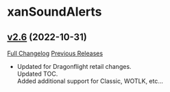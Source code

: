 # xanSoundAlerts

## [v2.6](https://github.com/Xruptor/xanSoundAlerts/tree/v2.6) (2022-10-31)
[Full Changelog](https://github.com/Xruptor/xanSoundAlerts/compare/v2.5...v2.6) [Previous Releases](https://github.com/Xruptor/xanSoundAlerts/releases)

- Updated for Dragonflight retail changes.  
    Updated TOC.  
    Added additional support for Classic, WOTLK, etc...  
